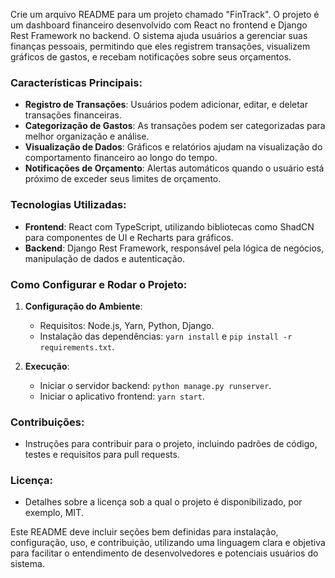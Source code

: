 Crie um arquivo README para um projeto chamado "FinTrack". O projeto é um dashboard financeiro desenvolvido com React no frontend e Django Rest Framework no backend. O sistema ajuda usuários a gerenciar suas finanças pessoais, permitindo que eles registrem transações, visualizem gráficos de gastos, e recebam notificações sobre seus orçamentos.

### Características Principais:
- **Registro de Transações**: Usuários podem adicionar, editar, e deletar transações financeiras.
- **Categorização de Gastos**: As transações podem ser categorizadas para melhor organização e análise.
- **Visualização de Dados**: Gráficos e relatórios ajudam na visualização do comportamento financeiro ao longo do tempo.
- **Notificações de Orçamento**: Alertas automáticos quando o usuário está próximo de exceder seus limites de orçamento.

### Tecnologias Utilizadas:
- **Frontend**: React com TypeScript, utilizando bibliotecas como ShadCN para componentes de UI e Recharts para gráficos.
- **Backend**: Django Rest Framework, responsável pela lógica de negócios, manipulação de dados e autenticação.

### Como Configurar e Rodar o Projeto:
1. **Configuração do Ambiente**:
   - Requisitos: Node.js, Yarn, Python, Django.
   - Instalação das dependências: `yarn install` e `pip install -r requirements.txt`.

2. **Execução**:
   - Iniciar o servidor backend: `python manage.py runserver`.
   - Iniciar o aplicativo frontend: `yarn start`.

### Contribuições:
- Instruções para contribuir para o projeto, incluindo padrões de código, testes e requisitos para pull requests.

### Licença:
- Detalhes sobre a licença sob a qual o projeto é disponibilizado, por exemplo, MIT.

Este README deve incluir seções bem definidas para instalação, configuração, uso, e contribuição, utilizando uma linguagem clara e objetiva para facilitar o entendimento de desenvolvedores e potenciais usuários do sistema.
